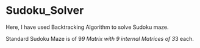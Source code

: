 # Sudoku_Solver

Here, I have used Backtracking Algorithm to solve Sudoku maze.

Standard Sudoku Maze is of 9*9 Matrix with 9 internal Matrices of 3*3 each.
